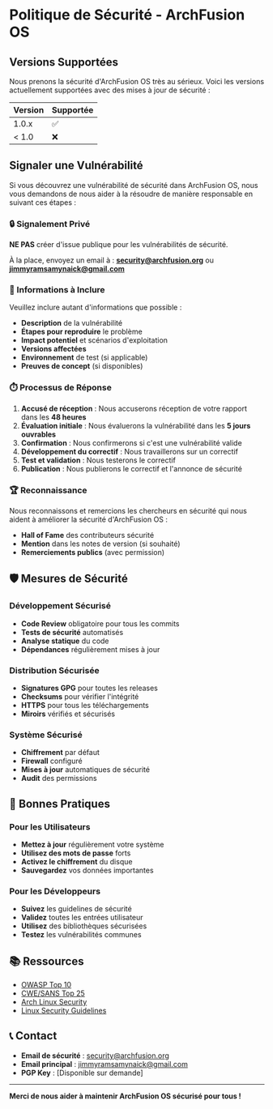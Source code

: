 # Politique de Sécurité - ArchFusion OS

## Versions Supportées

Nous prenons la sécurité d'ArchFusion OS très au sérieux. Voici les versions actuellement supportées avec des mises à jour de sécurité :

| Version | Supportée          |
| ------- | ------------------ |
| 1.0.x   | :white_check_mark: |
| < 1.0   | :x:                |

## Signaler une Vulnérabilité

Si vous découvrez une vulnérabilité de sécurité dans ArchFusion OS, nous vous demandons de nous aider à la résoudre de manière responsable en suivant ces étapes :

### 🔒 Signalement Privé

**NE PAS** créer d'issue publique pour les vulnérabilités de sécurité.

À la place, envoyez un email à : **security@archfusion.org** ou **jimmyramsamynaick@gmail.com**

### 📧 Informations à Inclure

Veuillez inclure autant d'informations que possible :

- **Description** de la vulnérabilité
- **Étapes pour reproduire** le problème
- **Impact potentiel** et scénarios d'exploitation
- **Versions affectées**
- **Environnement** de test (si applicable)
- **Preuves de concept** (si disponibles)

### ⏱️ Processus de Réponse

1. **Accusé de réception** : Nous accuserons réception de votre rapport dans les **48 heures**
2. **Évaluation initiale** : Nous évaluerons la vulnérabilité dans les **5 jours ouvrables**
3. **Confirmation** : Nous confirmerons si c'est une vulnérabilité valide
4. **Développement du correctif** : Nous travaillerons sur un correctif
5. **Test et validation** : Nous testerons le correctif
6. **Publication** : Nous publierons le correctif et l'annonce de sécurité

### 🏆 Reconnaissance

Nous reconnaissons et remercions les chercheurs en sécurité qui nous aident à améliorer la sécurité d'ArchFusion OS :

- **Hall of Fame** des contributeurs sécurité
- **Mention** dans les notes de version (si souhaité)
- **Remerciements publics** (avec permission)

## 🛡️ Mesures de Sécurité

### Développement Sécurisé

- **Code Review** obligatoire pour tous les commits
- **Tests de sécurité** automatisés
- **Analyse statique** du code
- **Dépendances** régulièrement mises à jour

### Distribution Sécurisée

- **Signatures GPG** pour toutes les releases
- **Checksums** pour vérifier l'intégrité
- **HTTPS** pour tous les téléchargements
- **Miroirs** vérifiés et sécurisés

### Système Sécurisé

- **Chiffrement** par défaut
- **Firewall** configuré
- **Mises à jour** automatiques de sécurité
- **Audit** des permissions

## 🔐 Bonnes Pratiques

### Pour les Utilisateurs

- **Mettez à jour** régulièrement votre système
- **Utilisez des mots de passe** forts
- **Activez le chiffrement** du disque
- **Sauvegardez** vos données importantes

### Pour les Développeurs

- **Suivez** les guidelines de sécurité
- **Validez** toutes les entrées utilisateur
- **Utilisez** des bibliothèques sécurisées
- **Testez** les vulnérabilités communes

## 📚 Ressources

- [OWASP Top 10](https://owasp.org/www-project-top-ten/)
- [CWE/SANS Top 25](https://cwe.mitre.org/top25/)
- [Arch Linux Security](https://wiki.archlinux.org/title/Security)
- [Linux Security Guidelines](https://kernsec.org/wiki/index.php/Kernel_Self_Protection_Project)

## 📞 Contact

- **Email de sécurité** : security@archfusion.org
- **Email principal** : jimmyramsamynaick@gmail.com
- **PGP Key** : [Disponible sur demande]

---

**Merci de nous aider à maintenir ArchFusion OS sécurisé pour tous !**
